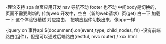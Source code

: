 -理论支持
 spa 单页应用开发 nav 导航不动
 footer 也不动 中间body是切换的， 页面不需要刷新的
 传统web 开发中，空白（新的web请求）页(get)
 白一下 加载一下 这个体验很糟糕
 对应路由， 把响应组件切换出来，像app一样

-jquery on 事件api
$(docunment).on(event_type, child_nodes, fn)
-没有前端路由(组件)，但是可以通过后端路由(restful, mvc router) / xxx.html